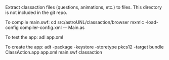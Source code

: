 
Extract classaction files (questions, animations, etc.) to files. This directory is not included in the git repo.

To compile main.swf:
cd src/astroUNL/classaction/browser
mxmlc -load-config compiler-config.xml -- Main.as

To test the app:
adl app.xml

To create the app:
adt -package -keystore <certificate> -storetype pkcs12 -target bundle ClassAction.app app.xml main.swf classaction
